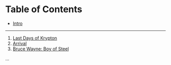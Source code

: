 # Table of Contents

* [Intro](README.md)

---

1. [Last Days of Krypton](001-LastDaysOfKrypton.md)
1. [Arrival](002-Arrival.md)
1. [Bruce Wayne: Boy of Steel](003-Boyhood.md)

...
